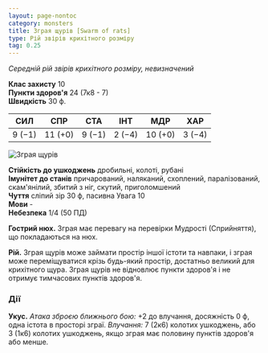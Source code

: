 ```yaml
---
layout: page-nontoc
category: monsters
title: Зграя щурів [Swarm of rats]
type: Рій звірів крихітного розміру
tag: 0.25
---
```


_Середній рій звірів крихітного розміру, невизначений_

**Клас захисту** 10    
**Пункти здоров'я** 24 (7к8 - 7)    
**Швидкість** 30 ф.

| СИЛ    | СПР     | СТА    | ІНТ    | МДР     | ХАР    |
| ------ | ------- | ------ | ------ | ------- | ------ |
| 9 (−1) | 11 (+0) | 9 (−1) | 2 (−4) | 10 (+0) | 3 (−4) |

![Зграя щурів](https://www.dndbeyond.com/avatars/thumbnails/9/908/1000/1000/636334289541603972.jpeg)

**Стійкість до ушкоджень** дробильні, колоті, рубані    
**Імунітет до станів** причарований, наляканий, схоплений, паралізований, скам'янілий, збитий з ніг, скутий, приголомшений    
**Чуття** сліпий зір 30 ф, пасивна Увага 10    
**Мови** -    
**Небезпека** 1/4 (50 ПД)

**Гострий нюх.** Зграя має перевагу на перевірки Мудрості (Сприйняття), що покладаються на нюх.    

**Рій.** Зграя щурів може займати простір іншої істоти та навпаки, і зграя може переміщуватися крізь будь-який простір, достатньо великий для крихітного щура. Зграя щурів не відновлює пункти здоров'я і не отримує тимчасових пунктів здоров'я.

### Дії
**Укус.** _Атака зброєю ближнього бою:_ +2 до влучання, досяжність 0 ф, одна істота в просторі зграї. _Влучання:_ 7 (2к6) колотих ушкоджень, або 3 (1к6) колотих ушкоджень, якщо зграя має половину пунктів здоров'я або менше. 
